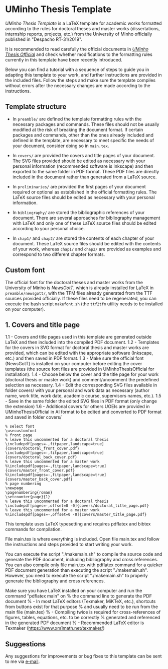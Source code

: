 # UMinho Thesis Template

_UMinho Thesis Template_ is a LaTeX template for academic works formatted according to the rules for doctoral theses and master works (dissertations, internship reports, projects, etc.) from the University of Minho officially published in "Despacho RT-31/2019".

It is recommended to read carefully the official documents in [_UMinho Thesis Official_](https://github.com/ricardodpcosta/UMinhoThesisOfficial) and check whether modifications to the formatting rules currently in this template have been recently introduced.

Below you can find a tutorial with a sequence of steps to guide you in adapting this template to your work, and further instructions are provided in the included files. Follow the steps and make sure the template compiles without errors after the necessary changes are made according to the instructions.

## Template structure

- In `preamble/` are defined the template formatting rules with the necessary packages and commands. These files should not be usually modified at the risk of breaking the document format. If certain packages and commands, other than the ones already included and defined in the template, are necessary to meet specific the needs of your document, consider doing so in `main.tex`.

- In `covers/` are provided the covers and title pages of your document. The SVG files provided should be edited as necessary with your personal information (recommended software is Inkscape) and then exported to the same folder in PDF format. These PDF files are directly included in the document rather than generated from a LaTeX source.

- In `preliminaries/` are provided the first pages of your document required or optional as established in the official formatting rules. The LaTeX source files should be edited as necessary with your personal information.

- In `bibliography/` are stored the bibliographic references of your document. There are several approaches for bibliography management with LaTeX and only one of these LaTeX source files should be edited according to your personal choice.

- In `chap1/` and `chap2/` are stored the contents of each chapter of your document. These LaTeX source files should be edited with the contents of your work, whereas `chap1/` and `chap2/` are provided as examples and correspond to two different chapter formats.

## Custom font

The official font for the doctoral theses and master works from the University of Minho is _NewsGotT_, which is already installed for LaTeX in `preamble/newsgott/`, with the TFM files already generated from the TTF sources provided officially. If these files need to be regenerated, you can execute the bash script `makefont.sh` (the `ttf2tfm` utility needs to be installed on your computer).


## 1. Covers and title page

1.1 - Covers and title pages used in this template are generated outside LaTeX and then included into the compiled PDF document.
1.2 - Templates for the covers in SVG format for doctoral thesis and master works are provided, which can be edited with the appropriate software (Inkscape, etc.) and then saved in PDF format.
1.3 - Make sure the official font (NewsGotT) is installed on your computer before editing the cover templates (the source font files are provided in UMinhoThesisOfficial for installation).
1.4 - Choose below the cover and the title page for your work (doctoral thesis or master work) and comment/uncomment the predefined selection as necessary.
1.4 - Edit the corresponding SVG files available in folder covers/ with your personal and work data as necessary (author name, work title, work date, academic course, supervisors names, etc.).
1.5 - Save in the same folder the edited SVG files in PDF format (only change the extension)
1.6 - Additional covers for others UOEIs are provided in UMinhoThesisOfficial in AI format to be edited and converted to PDF format and saved in folder covers/

```
% select font
\usecustomfont
% front page
% leave this uncommented for a doctoral thesis
\includepdf[pages=-,fitpaper,landscape=true]{covers/doctoral_front_cover.pdf}
\includepdf[pages=-,fitpaper,landscape=true]{covers/doctoral_back_cover.pdf}
% leave this uncommented for a master work
%\includepdf[pages=-,fitpaper,landscape=true]{covers/master_front_cover.pdf}
%\includepdf[pages=-,fitpaper,landscape=true]{covers/master_back_cover.pdf}
% page numbering
\newpage
\pagenumbering{roman}
\setcounter{page}{1}
% leave this uncommented for a doctoral thesis
\includepdf[pages=-,offset=0 -0]{covers/doctoral_title_page.pdf}
% leave this uncommented for a master work
%\includepdf[pages=-,offset=0 -0]{covers/master_title_page.pdf}
```





This template uses LaTeX typesetting and requires pdflatex and bibtex commands for compilation.

File main.tex is where everything is included.
Open file main.tex and follow the instructions and steps provided to start writing your work.

You can execute the script "./makemain.sh" to compile the source code and generate the PDF document, including bibliography and cross references.
You can also compile only file main.tex with pdflatex command for a quicker PDF document generation than executing the script "./makemain.sh".
However, you need to execute the script "./makemain.sh" to properly generate the bibliography and cross references.




Make sure you have LaTeX installed on your computer and run the command "pdflatex main" on
% the command line to generate the PDF document
% - In most LaTeX editors (Texmaker, MiKTeX, etc.), shortcuts from buttons exist for that purpose
% and usually need to be run from the main file (main.tex)
% - Compiling twice is required for cross-references of figures, tables, equations, etc. to be correctly
% generated and referenced in the generated PDF document
% - Recommended LaTeX editor is Texmaker (https://www.xm1math.net/texmaker/)





## Suggestions

Any suggestions for improvements or bug fixes to this template can be sent to me via [e-mail](mailto:rcosta@dep.uminho.pt).

